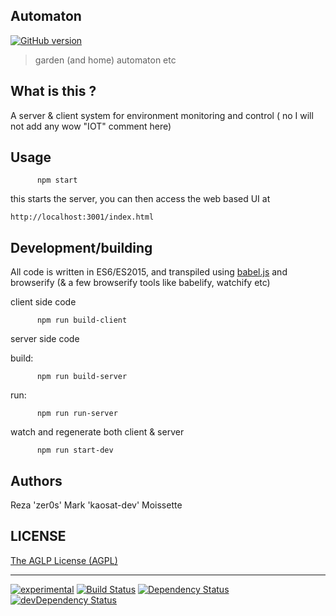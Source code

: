 ## Automaton

[![GitHub version](https://badge.fury.io/gh/GreenBotics%2FAutomaton.svg)](https://badge.fury.io/gh/GreenBotics%2FAutomaton)

> garden (and home) automaton etc



## What is this ?

  A server & client system for environment monitoring and control ( no I will not add any wow "IOT" comment here)

## Usage

          npm start

  this starts the server, you can then access the web based UI at 

  `http://localhost:3001/index.html`


## Development/building


All code is written in ES6/ES2015, and transpiled using [babel.js](https://babeljs.io/)
and browserify (& a few browserify tools like babelify, watchify etc)


client side code 

          npm run build-client


server side code

  build:

          npm run build-server

  run:

          npm run run-server


watch and regenerate both client & server

          npm run start-dev



## Authors

Reza 'zer0s'
Mark 'kaosat-dev' Moissette


## LICENSE

[The AGLP License (AGPL)](https://github.com/GreenBotics/Automaton/blob/master/LICENSE)

- - -

[![experimental](http://badges.github.io/stability-badges/dist/experimental.svg)](http://github.com/badges/stability-badges)
[![Build Status](https://travis-ci.org/GreenBotics/Automaton.svg)](https://travis-ci.org/GreenBotics/Automaton)
[![Dependency Status](https://david-dm.org/GreenBotics/Automaton.svg)](https://david-dm.org/GreenBotics/Automaton)
[![devDependency Status](https://david-dm.org/GreenBotics/Automaton/dev-status.svg)](https://david-dm.org/GreenBotics/Automaton#info=devDependencies)
